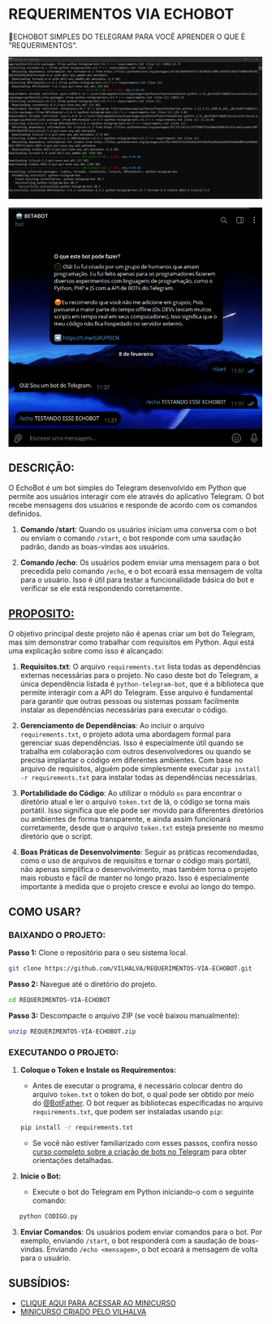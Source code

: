 # REQUERIMENTOS VIA ECHOBOT
🤖ECHOBOT SIMPLES DO TELEGRAM PARA VOCÊ APRENDER O QUE É "REQUERIMENTOS".

<img src="./IMAGENS/FOTO_1.png" align="center" width="500"> <br> <br>
<img src="./IMAGENS/FOTO_2.png" align="center" width="500"> <br>

## DESCRIÇÃO:
O EchoBot é um bot simples do Telegram desenvolvido em Python que permite aos usuários interagir com ele através do aplicativo Telegram. O bot recebe mensagens dos usuários e responde de acordo com os comandos definidos.

1. **Comando /start**: Quando os usuários iniciam uma conversa com o bot ou enviam o comando `/start`, o bot responde com uma saudação padrão, dando as boas-vindas aos usuários.

2. **Comando /echo**: Os usuários podem enviar uma mensagem para o bot precedida pelo comando `/echo`, e o bot ecoará essa mensagem de volta para o usuário. Isso é útil para testar a funcionalidade básica do bot e verificar se ele está respondendo corretamente.

## [PROPOSITO:](./MINICURSO.md)
O objetivo principal deste projeto não é apenas criar um bot do Telegram, mas sim demonstrar como trabalhar com requisitos em Python. Aqui está uma explicação sobre como isso é alcançado:

1. **Requisitos.txt**: O arquivo `requirements.txt` lista todas as dependências externas necessárias para o projeto. No caso deste bot do Telegram, a única dependência listada é `python-telegram-bot`, que é a biblioteca que permite interagir com a API do Telegram. Esse arquivo é fundamental para garantir que outras pessoas ou sistemas possam facilmente instalar as dependências necessárias para executar o código.

2. **Gerenciamento de Dependências**: Ao incluir o arquivo `requirements.txt`, o projeto adota uma abordagem formal para gerenciar suas dependências. Isso é especialmente útil quando se trabalha em colaboração com outros desenvolvedores ou quando se precisa implantar o código em diferentes ambientes. Com base no arquivo de requisitos, alguém pode simplesmente executar `pip install -r requirements.txt` para instalar todas as dependências necessárias.

3. **Portabilidade do Código**: Ao utilizar o módulo `os` para encontrar o diretório atual e ler o arquivo `token.txt` de lá, o código se torna mais portátil. Isso significa que ele pode ser movido para diferentes diretórios ou ambientes de forma transparente, e ainda assim funcionará corretamente, desde que o arquivo `token.txt` esteja presente no mesmo diretório que o script.

4. **Boas Práticas de Desenvolvimento**: Seguir as práticas recomendadas, como o uso de arquivos de requisitos e tornar o código mais portátil, não apenas simplifica o desenvolvimento, mas também torna o projeto mais robusto e fácil de manter no longo prazo. Isso é especialmente importante à medida que o projeto cresce e evolui ao longo do tempo.

## COMO USAR?
### BAIXANDO O PROJETO:
**Passo 1:** Clone o repositório para o seu sistema local.

```bash
git clone https://github.com/VILHALVA/REQUERIMENTOS-VIA-ECHOBOT.git
```

**Passo 2:** Navegue até o diretório do projeto.

```bash
cd REQUERIMENTOS-VIA-ECHOBOT
```

**Passo 3:** Descompacte o arquivo ZIP (se você baixou manualmente):

```bash
unzip REQUERIMENTOS-VIA-ECHOBOT.zip
```

### EXECUTANDO O PROJETO:
1. **Coloque o Token e Instale os Requirementos:**
   - Antes de executar o programa, é necessário colocar dentro do arquivo `token.txt` o token do bot, o qual pode ser obtido por meio do [@BotFather](https://t.me/BotFather). O bot requer as bibliotecas especificadas no arquivo `requirements.txt`, que podem ser instaladas usando `pip`:
   ```bash
   pip install -r requirements.txt
   ``` 
   
   - Se você não estiver familiarizado com esses passos, confira nosso [curso completo sobre a criação de bots no Telegram](https://github.com/VILHALVA/CURSO-DE-TELEGRAM-BOT) para obter orientações detalhadas.

2. **Inicie o Bot:**
   - Execute o bot do Telegram em Python iniciando-o com o seguinte comando:
```bash
   python CODIGO.py
```

3. **Enviar Comandos**: Os usuários podem enviar comandos para o bot. Por exemplo, enviando `/start`, o bot responderá com a saudação de boas-vindas. Enviando `/echo <mensagem>`, o bot ecoará a mensagem de volta para o usuário.

## SUBSÍDIOS:
- [CLIQUE AQUI PARA ACESSAR AO MINICURSO](./MINICURSO.md)
- [MINICURSO CRIADO PELO VILHALVA](https://github.com/VILHALVA)


